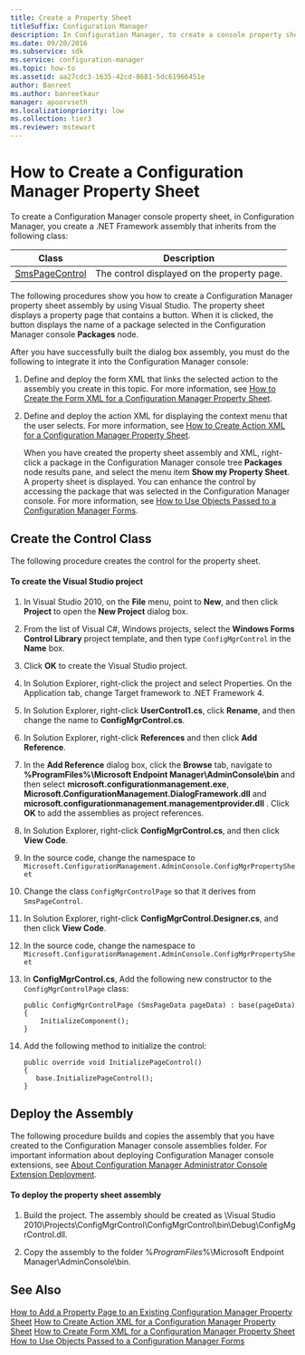 ```yaml
---
title: Create a Property Sheet
titleSuffix: Configuration Manager
description: In Configuration Manager, to create a console property sheet, you first create a NET Framework assembly that inherits from the SMSPageControl class.
ms.date: 09/20/2016
ms.subservice: sdk
ms.service: configuration-manager
ms.topic: how-to
ms.assetid: aa27cdc3-1635-42cd-8681-5dc61966451e
author: Banreet
ms.author: banreetkaur
manager: apoorvseth
ms.localizationpriority: low
ms.collection: tier3
ms.reviewer: mstewart
---
```

# How to Create a Configuration Manager Property Sheet
To create a Configuration Manager console property sheet, in Configuration Manager, you create a .NET Framework assembly that inherits from the following class:

|Class|Description|
|-----------|-----------------|
|[SmsPageControl](/previous-versions/system-center/developer/cc147309(v=msdn.10))|The control displayed on the property page.|

 The following procedures show you how to create a Configuration Manager property sheet assembly by using Visual Studio. The property sheet displays a property page that contains a button. When it is clicked, the button displays the name of a package selected in the Configuration Manager console **Packages** node.

 After you have successfully built the dialog box assembly, you must do the following to integrate it into the Configuration Manager console:

1. Define and deploy the form XML that links the selected action to the assembly you create in this topic. For more information, see [How to Create the Form XML for a Configuration Manager Property Sheet](../../../../develop/core/servers/console/how-to-create-form-xml-for-a-configuration-manager-property-sheet.md).

2. Define and deploy the action XML for displaying the context menu that the user selects. For more information, see [How to Create Action XML for  a Configuration Manager Property Sheet](../../../../develop/core/servers/console/how-to-create-action-xml-for-a-configuration-manager-property-sheet.md).

   When you have created the property sheet assembly and XML, right-click a package in the Configuration Manager console tree **Packages** node results pane, and select the menu item **Show my Property Sheet**. A property sheet is displayed. You can enhance the control by accessing the package that was selected in the Configuration Manager console. For more information, see [How to Use Objects Passed to a Configuration Manager Forms](../../../../develop/core/servers/console/how-to-use-objects-passed-to-a-configuration-manager-form.md).

## Create the Control Class
 The following procedure creates the control for the property sheet.

#### To create the Visual Studio project

1.  In Visual Studio 2010, on the **File** menu, point to **New**, and then click **Project** to open the **New Project** dialog box.

2.  From the list of Visual C#, Windows projects, select the **Windows Forms Control Library** project template, and then type `ConfigMgrControl` in the **Name** box.

3.  Click **OK** to create the Visual Studio project.

4.  In Solution Explorer, right-click the project and select Properties. On the Application tab, change Target framework to .NET Framework 4.

5.  In Solution Explorer, right-click **UserControl1.cs**, click **Rename**, and then change the name to **ConfigMgrControl.cs**.

6.  In Solution Explorer, right-click **References** and then click **Add Reference**.

7.  In the **Add Reference** dialog box, click the **Browse** tab, navigate to **%ProgramFiles%\Microsoft Endpoint Manager\AdminConsole\bin** and then select  **microsoft.configurationmanagement.exe**, **Microsoft.ConfigurationManagement.DialogFramework.dll** and **microsoft.configurationmanagement.managementprovider.dll** . Click **OK** to add the assemblies as project references.

8.  In Solution Explorer, right-click **ConfigMgrControl.cs**, and then click **View Code**.

9. In the source code, change the namespace to `Microsoft.ConfigurationManagement.AdminConsole.ConfigMgrPropertySheet`

10. Change the class `ConfigMgrControlPage` so that it derives from `SmsPageControl`.

11. In Solution Explorer, right-click **ConfigMgrControl.Designer.cs**, and then click **View Code**.

12. In the source code, change the namespace to `Microsoft.ConfigurationManagement.AdminConsole.ConfigMgrPropertySheet`

13. In **ConfigMgrControl.cs**, Add the following new constructor to the `ConfigMgrControlPage` class:

    ```
    public ConfigMgrControlPage (SmsPageData pageData) : base(pageData)
    {
        InitializeComponent();
    }
    ```

14. Add the following method to initialize the control:

    ```
    public override void InitializePageControl()
    {
       base.InitializePageControl();
    }
    ```

## Deploy the Assembly
 The following procedure builds and copies the assembly that you have created to the Configuration Manager console assemblies folder. For important information about deploying Configuration Manager console extensions, see [About Configuration Manager Administrator Console Extension Deployment](../../../../develop/core/servers/console/console-extension-deployment.md).

#### To deploy the property sheet assembly

1.  Build the project. The assembly should be created as \Visual Studio 2010\Projects\ConfigMgrControl\ConfigMgrControl\bin\Debug\ConfigMgrControl.dll.

2.  Copy the assembly to the folder %*ProgramFiles*%\Microsoft Endpoint Manager\AdminConsole\bin.

## See Also
 [How to Add a Property Page to an Existing Configuration Manager Property Sheet](../../../../develop/core/servers/console/how-to-add-a-property-page-to-an-existing-configuration-manager-property-sheet.md)
 [How to Create Action XML for a Configuration Manager Property Sheet](../../../../develop/core/servers/console/how-to-create-action-xml-for-a-configuration-manager-property-sheet.md)
 [How to Create Form XML for a Configuration Manager Property Sheet](../../../../develop/core/servers/console/how-to-create-form-xml-for-a-configuration-manager-property-sheet.md)
 [How to Use Objects Passed to a Configuration Manager Forms](../../../../develop/core/servers/console/how-to-use-objects-passed-to-a-configuration-manager-form.md)

